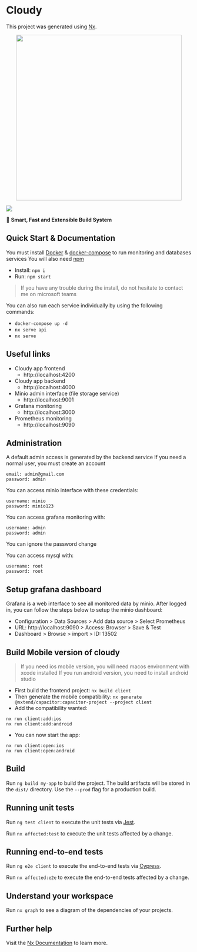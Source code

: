 

# Cloudy

This project was generated using [Nx](https://nx.dev).

<p style="text-align: center;"><img src="https://raw.githubusercontent.com/nrwl/nx/master/images/nx-logo.png" width="450"></p>


<img src="https://i.imgur.com/W1sNY4d.png">

🔎 **Smart, Fast and Extensible Build System**

## Quick Start & Documentation

You must install [Docker](https://www.docker.com/products/docker-desktop/) & [docker-compose](https://docs.docker.com/compose/install/) to run monitoring and databases services
You will also need [npm](https://docs.npmjs.com/downloading-and-installing-node-js-and-npm)

- Install: `npm i`
- Run: `npm start`

> If you have any trouble during the install, do not hesitate to contact me on microsoft teams

You can also run each service individually by using the following commands:

- `docker-compose up -d`
- `nx serve api`
- `nx serve`


## Useful links

- Cloudy app frontend
  - http://localhost:4200
- Cloudy app backend
  - http://localhost:4000
- Minio admin interface (file storage service)
  - http://localhost:9001
- Grafana monitoring
  - http://localhost:3000
- Prometheus monitoring
  - http://localhost:9090


## Administration

A default admin access is generated by the backend service
If you need a normal user, you must create an account

```
email: admin@gmail.com
password: admin
```


You can access minio interface with these credentials:
```
username: minio
password: minio123
```

You can access grafana monitoring with:
```
username: admin
password: admin
````
You can ignore the password change

You can access mysql with:
```
username: root
password: root
```



## Setup grafana dashboard

Grafana is a web interface to see all monitored data by minio.
After logged in, you can follow the steps below to setup the minio dashboard:

- Configuration > Data Sources > Add data source > Select Prometheus
- URL: http://localhost:9090 > Access: Browser > Save & Test
- Dashboard > Browse > import > ID: 13502


## Build Mobile version of cloudy

> If you need ios mobile version, you will need macos environment with xcode installed
If you run android version, you need to install android studio

- First build the frontend project: `nx build client`
- Then generate the mobile compatibility: 
`nx generate @nxtend/capacitor:capacitor-project --project client`
- Add the compatibility wanted:
```
nx run client:add:ios
nx run client:add:android
```
- You can now start the app:
```
nx run client:open:ios
nx run client:open:android
```

## Build

Run `ng build my-app` to build the project. The build artifacts will be stored in the `dist/` directory. Use the `--prod` flag for a production build.

## Running unit tests

Run `ng test client` to execute the unit tests via [Jest](https://jestjs.io).

Run `nx affected:test` to execute the unit tests affected by a change.

## Running end-to-end tests

Run `ng e2e client` to execute the end-to-end tests via [Cypress](https://www.cypress.io).

Run `nx affected:e2e` to execute the end-to-end tests affected by a change.

## Understand your workspace

Run `nx graph` to see a diagram of the dependencies of your projects.

## Further help

Visit the [Nx Documentation](https://nx.dev/angular) to learn more.
